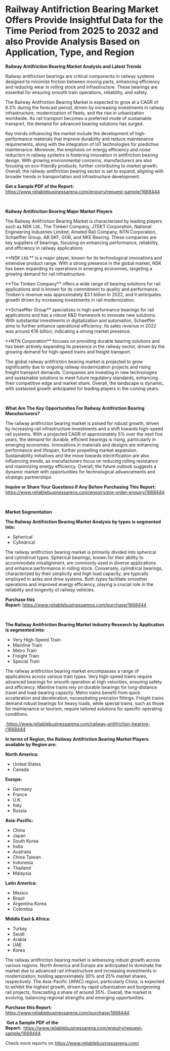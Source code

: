 <p><h1>Railway Antifriction Bearing Market Offers Provide Insightful Data for the Time Period from 2025 to 2032 and also Provide Analysis Based on Application, Type, and Region</h1></p><p><strong>Railway Antifriction Bearing Market Analysis and Latest Trends</strong></p>
<p><p>Railway antifriction bearings are critical components in railway systems designed to minimize friction between moving parts, enhancing efficiency and reducing wear in rolling stock and infrastructure. These bearings are essential for ensuring smooth train operations, reliability, and safety. </p><p>The Railway Antifriction Bearing Market is expected to grow at a CAGR of 6.3% during the forecast period, driven by increasing investments in railway infrastructure, modernization of fleets, and the rise in urbanization worldwide. As rail transport becomes a preferred mode of sustainable transport, the demand for advanced bearing solutions has surged. </p><p>Key trends influencing the market include the development of high-performance materials that improve durability and reduce maintenance requirements, along with the integration of IoT technologies for predictive maintenance. Moreover, the emphasis on energy efficiency and noise reduction in railway systems is fostering innovation in antifriction bearing design. With growing environmental concerns, manufacturers are also focusing on eco-friendly products, further contributing to market growth. Overall, the railway antifriction bearing sector is set to expand, aligning with broader trends in transportation and infrastructure development.</p></p>
<p><strong>Get a Sample PDF of the Report:&nbsp;</strong> <a href="https://www.reliablebusinessarena.com/enquiry/request-sample/1668444?utm_campaign=2189&utm_medium=2&utm_source=Github&utm_content=ia&utm_term=31032025&utm_id=railway-antifriction-bearing">https://www.reliablebusinessarena.com/enquiry/request-sample/1668444</a></p>
<p>&nbsp;</p>
<p><strong>Railway Antifriction Bearing Major Market Players</strong></p>
<p><p>The Railway Antifriction Bearing Market is characterized by leading players such as NSK Ltd., The Timken Company, JTEKT Corporation, National Engineering Industries Limited, Amsted Rail Company, NTN Corporation, Schaeffler Group, AB SKF, GGB, and NKE Bearing. These companies are key suppliers of bearings, focusing on enhancing performance, reliability, and efficiency in railway applications.</p><p>**NSK Ltd.** is a major player, known for its technological innovations and extensive product range. With a strong presence in the global market, NSK has been expanding its operations in emerging economies, targeting a growing demand for rail infrastructure.</p><p>**The Timken Company** offers a wide range of bearing solutions for rail applications and is known for its commitment to quality and performance. Timken's revenue was approximately $3.1 billion in 2022, and it anticipates growth driven by increasing investments in rail modernization.</p><p>**Schaeffler Group** specializes in high-performance bearings for rail applications and has a robust R&D framework to innovate new solutions. With substantial investments in digitalization and automation, Schaeffler aims to further enhance operational efficiency. Its sales revenue in 2022 was around €16 billion, indicating a strong market presence.</p><p>**NTN Corporation** focuses on providing durable bearing solutions and has been actively expanding its presence in the railway sector, driven by the growing demand for high-speed trains and freight transport. </p><p>The global railway antifriction bearing market is projected to grow significantly due to ongoing railway modernization projects and rising freight transport demands. Companies are investing in new technologies and sustainable solutions to meet future regulatory standards, enhancing their competitive edge and market share. Overall, the landscape is dynamic, with sustained growth anticipated for leading players in the coming years.</p></p>
<p>&nbsp;</p>
<p><strong>What Are The Key Opportunities For Railway Antifriction Bearing Manufacturers?</strong></p>
<p><p>The railway antifriction bearing market is poised for robust growth, driven by increasing rail infrastructure investments and a shift towards high-speed rail systems. With a projected CAGR of approximately 5% over the next five years, the demand for durable, efficient bearings is rising, particularly in emerging economies. Innovations in materials and designs are enhancing performance and lifespan, further propelling market expansion. Sustainability initiatives and the move towards electrification are also influencing trends, as manufacturers focus on reducing rolling resistance and maximizing energy efficiency. Overall, the future outlook suggests a dynamic market with opportunities for technological advancements and strategic partnerships.</p></p>
<p><strong>Inquire or Share Your Questions If Any Before Purchasing This Report:</strong> <a href="https://www.reliablebusinessarena.com/enquiry/pre-order-enquiry/1668444?utm_campaign=2189&utm_medium=2&utm_source=Github&utm_content=ia&utm_term=31032025&utm_id=railway-antifriction-bearing">https://www.reliablebusinessarena.com/enquiry/pre-order-enquiry/1668444</a></p>
<p>&nbsp;</p>
<p><strong>Market Segmentation</strong></p>
<p><strong>The Railway Antifriction Bearing Market Analysis by types is segmented into:</strong></p>
<p><ul><li>Spherical</li><li>Cylindrical</li></ul></p>
<p><p>The railway antifriction bearing market is primarily divided into spherical and cylindrical types. Spherical bearings, known for their ability to accommodate misalignment, are commonly used in diverse applications and enhance performance in rolling stock. Conversely, cylindrical bearings, characterized by their simplicity and high load capacity, are typically employed in axles and drive systems. Both types facilitate smoother operations and improved energy efficiency, playing a crucial role in the reliability and longevity of railway vehicles.</p></p>
<p><strong>Purchase this Report:&nbsp;</strong><a href="https://www.reliablebusinessarena.com/purchase/1668444?utm_campaign=2189&utm_medium=2&utm_source=Github&utm_content=ia&utm_term=31032025&utm_id=railway-antifriction-bearing">https://www.reliablebusinessarena.com/purchase/1668444</a></p>
<p>&nbsp;</p>
<p><strong>The Railway Antifriction Bearing Market Industry Research by Application is segmented into:</strong></p>
<p><ul><li>Very High-Speed Train</li><li>Mainline Train</li><li>Metro Train</li><li>Freight Train</li><li>Special Train</li></ul></p>
<p><p>The railway antifriction bearing market encompasses a range of applications across various train types. Very high-speed trains require advanced bearings for smooth operation at high velocities, ensuring safety and efficiency. Mainline trains rely on durable bearings for long-distance travel and load-bearing capacity. Metro trains benefit from quick acceleration and deceleration, necessitating precision fittings. Freight trains demand robust bearings for heavy loads, while special trains, such as those for maintenance or tourism, require tailored solutions for specific operating conditions.</p></p>
<p><a href="https://www.reliablebusinessarena.com/railway-antifriction-bearing-r1668444?utm_campaign=2189&utm_medium=2&utm_source=Github&utm_content=ia&utm_term=31032025&utm_id=railway-antifriction-bearing">&nbsp;https://www.reliablebusinessarena.com/railway-antifriction-bearing-r1668444</a></p>
<p><strong>In terms of Region, the Railway Antifriction Bearing Market Players available by Region are:</strong></p>
<p>
    <p> <strong> North America: </strong>
        <ul>
            <li>United States</li>
            <li>Canada</li>
        </ul>
        </p> 
    <p> <strong> Europe: </strong>
        <ul>
            <li>Germany</li>
            <li>France</li>
            <li>U.K.</li>
            <li>Italy</li>
            <li>Russia</li>
        </ul>
        </p> 
    <p> <strong> Asia-Pacific: </strong>
        <ul>
            <li>China</li>
            <li>Japan</li>
            <li>South Korea</li>
            <li>India</li>
            <li>Australia</li>
            <li>China Taiwan</li>
            <li>Indonesia</li>
            <li>Thailand</li>
            <li>Malaysia</li>
        </ul>
        </p> 
    <p> <strong> Latin America: </strong>
        <ul>
            <li>Mexico</li>
            <li>Brazil</li>
            <li>Argentina Korea</li>
            <li>Colombia</li>
        </ul>
        </p> 
    <p> <strong> Middle East & Africa: </strong>
        <ul>
            <li>Turkey</li>
            <li>Saudi</li>
            <li>Arabia</li>
            <li>UAE</li>
            <li>Korea</li>
        </ul>
    </p>
    </p>
<p><p>The railway antifriction bearing market is witnessing robust growth across various regions. North America and Europe are anticipated to dominate the market due to advanced rail infrastructure and increasing investments in modernization, holding approximately 30% and 25% market shares, respectively. The Asia-Pacific (APAC) region, particularly China, is expected to exhibit the highest growth, driven by rapid urbanization and burgeoning rail projects, forecasting a share of around 35%. Overall, the market is evolving, balancing regional strengths and emerging opportunities.</p></p>
<p><strong>Purchase this Report: </strong><a href="https://www.reliablebusinessarena.com/purchase/1668444?utm_campaign=2189&utm_medium=2&utm_source=Github&utm_content=ia&utm_term=31032025&utm_id=railway-antifriction-bearing">https://www.reliablebusinessarena.com/purchase/1668444</a></p>
<p>&nbsp;<strong>Get a Sample PDF of the Report:&nbsp;&nbsp;</strong><a href="https://www.reliablebusinessarena.com/enquiry/request-sample/1668444?utm_campaign=2189&utm_medium=2&utm_source=Github&utm_content=ia&utm_term=31032025&utm_id=railway-antifriction-bearing">https://www.reliablebusinessarena.com/enquiry/request-sample/1668444</a></p>
<p><strong></strong></p>
<p>Check more reports on <a href="https://www.reliablebusinessarena.com/?utm_campaign=2189&utm_medium=2&utm_source=Github&utm_content=ia&utm_term=31032025&utm_id=railway-antifriction-bearing">https://www.reliablebusinessarena.com/</a></p>